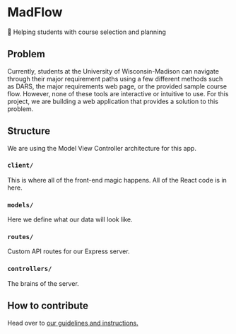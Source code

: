 # MadFlow

🌊 Helping students with course selection and planning

## Problem

Currently, students at the University of Wisconsin-Madison can navigate through their major requirement paths using a few different methods such as DARS, the major requirements web page, or the provided sample course flow. However, none of these tools are interactive or intuitive to use. For this project, we are building a web application that provides a solution to this problem.

## Structure

We are using the Model View Controller architecture for this app.

### `client/`

This is where all of the front-end magic happens. All of the React code is in here.

### `models/`

Here we define what our data will look like.

### `routes/`

Custom API routes for our Express server.

### `controllers/`

The brains of the server.

## How to contribute
Head over to [our guidelines and instructions.](./DEVELOP.md)